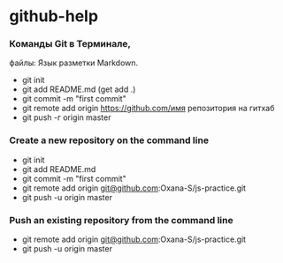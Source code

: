 # github-help
### Команды Git в Терминале, 
файлы: Язык разметки Markdown.
 
* git init 
* git add README.md (get add .)
* git commit -m "first commit"
* git remote add origin https://github.com/имя репозитория на гитхаб
* git push -г origin master


### Сreate a new repository on the command line
* git init
* git add README.md
* git commit -m "first commit"
* git remote add origin git@github.com:Oxana-S/js-practice.git
* git push -u origin master

### Push an existing repository from the command line

* git remote add origin git@github.com:Oxana-S/js-practice.git
* git push -u origin master

